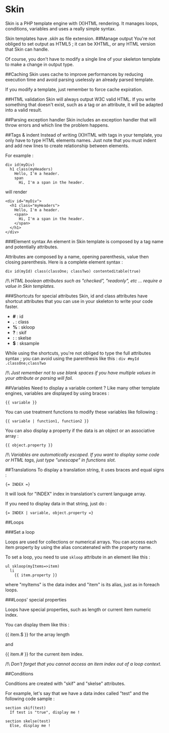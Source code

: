 # Skin
Skin is a PHP template engine with (X)HTML rendering. It manages loops, conditions, variables and uses a really simple syntax.

Skin templates have _.skln_ as file extension.
##Manage output
You're not obliged to set output as HTML5 ; it can be XHTML, or any HTML version that Skin can handle.

Of course, you don't have to modify a single line of your skeleton template to make a change in output type.

##Caching
Skin uses cache to improve performances by reducing execution time and avoid parsing uselessly an already parsed template.

If you modify a template, just remember to force cache expiration.

##HTML validation
Skin will always output W3C valid HTML. If you write something that doesn't exist, such as a tag or an attribute, it will
be adapted into a valid result.

##Parsing exception handler
Skin includes an exception handler that will throw errors and which line the problem happens.

##Tags & indent
Instead of writing (X)HTML with tags in your template, you only have to type HTML elements names. 
Just note that you must indent and add new lines to create relationship between elements.

For example :

```
div id(myDiv)
  h1 class(myHeaders)
    Hello, I'm a header.
    span
      Hi, I'm a span in the header.
```
will render
```
<div id="myDiv">
  <h1 class="myHeaders">
    Hello, I'm a header.
    <span>
      Hi, I'm a span in the header.
    </span>
  </h1>
</div>
```

###Element syntax
An element in Skin template is composed by a tag name and potentially attributes.

Attributes are composed by a name, opening parenthesis, value then closing parenthesis.
Here is a complete element syntax :

`div id(myId) class(classOne; classTwo) contenteditable(true)`

/!\ _HTML boolean attributes such as "checked", "readonly", etc ... require a value in Skin templates._

###Shortcuts for special attributes
Skin, id and class attributes have shortcut attributes that you can use in your skeleton to write your code faster.

<ul>
<li><b>#</b> : id</li>
<li><b>.</b> : class</li>
<li><b>%</b> : skloop</li>
<li><b>?</b> : skif</li>
<li><b>:</b> : skelse</li>
<li><b>$</b> : sksample</li>
</ul>

While using the shortcuts, you're not obliged to type the full attributes syntax ; you can avoid using the parenthesis like this :
`div #myId .classOne;classTwo`

/!\ _Just remember not to use blank spaces if you have multiple values in your attribute or parsing will fail._

##Variables
Need to display a variable content ? Like many other template engines, variables are displayed by using braces :

`{{ variable }}`

You can use treatment functions to modify these variables like following :

`{{ variable | function1, function2 }}`

You can also display a property if the data is an object or an associative array :

`{{ object.property }}`

/!\ _Variables are automatically escaped. If you want to display some code or HTML tags, just type "unescape" in functions slot._

##Translations
To display a translation string, it uses braces and equal signs :

`{= INDEX =}`

It will look for "INDEX" index in translation's current language array.

If you need to display data in that string, just do :

`{= INDEX | variable, object.property =}`


##Loops

###Set a loop

Loops are used for collections or numerical arrays. You can access each item property by using the alias concatenated with the property name.

To set a loop, you need to use `skloop` attribute in an element like this :

```
ul skloop(myItems=>item)
  li
    {{ item.property }}
```
where "myItems" is the data index and "item" is its alias, just as in foreach loops.


###Loops' special properties

Loops have special properties, such as length or current item numeric index.

You can display them like this :

{{ item.$ }} for the array length

and

{{ item.# }} for the current item index.

/!\ _Don't forget that you cannot access an item index out of a loop context._

##Conditions

Conditions are created with "skif" and "skelse" attributes.

For example, let's say that we have a data index called "test" and the following code sample :

```
section skif(test)
  If test is "true", display me !
  
section skelse(test)
  Else, display me !
```

